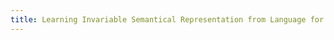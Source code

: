 ```yaml
---
title: Learning Invariable Semantical Representation from Language for Extensible Policy Generalization.
---
```

